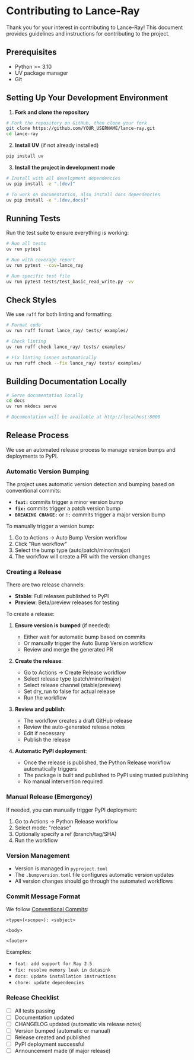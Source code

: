 # Contributing to Lance-Ray

Thank you for your interest in contributing to Lance-Ray! 
This document provides guidelines and instructions for contributing to the project.

## Prerequisites

- Python >= 3.10
- UV package manager
- Git

## Setting Up Your Development Environment

1. **Fork and clone the repository**

```bash
# Fork the repository on GitHub, then clone your fork
git clone https://github.com/YOUR_USERNAME/lance-ray.git
cd lance-ray
```

2. **Install UV** (if not already installed)

```bash
pip install uv
```

3. **Install the project in development mode**

```bash
# Install with all development dependencies
uv pip install -e ".[dev]"

# To work on documentation, also install docs dependencies
uv pip install -e ".[dev,docs]"
```

## Running Tests

Run the test suite to ensure everything is working:

```bash
# Run all tests
uv run pytest

# Run with coverage report
uv run pytest --cov=lance_ray

# Run specific test file
uv run pytest tests/test_basic_read_write.py -vv
```

## Check Styles

We use `ruff` for both linting and formatting:

```bash
# Format code
uv run ruff format lance_ray/ tests/ examples/

# Check linting
uv run ruff check lance_ray/ tests/ examples/

# Fix linting issues automatically
uv run ruff check --fix lance_ray/ tests/ examples/
```

## Building Documentation Locally

```bash
# Serve documentation locally
cd docs
uv run mkdocs serve

# Documentation will be available at http://localhost:8000
```

## Release Process

We use an automated release process to manage version bumps and deployments to PyPI.

### Automatic Version Bumping

The project uses automatic version detection and bumping based on conventional commits:

- **`feat:`** commits trigger a minor version bump
- **`fix:`** commits trigger a patch version bump
- **`BREAKING CHANGE:`** or **`!:`** commits trigger a major version bump

To manually trigger a version bump:

1. Go to Actions → Auto Bump Version workflow
2. Click "Run workflow"
3. Select the bump type (auto/patch/minor/major)
4. The workflow will create a PR with the version changes

### Creating a Release

There are two release channels:

- **Stable**: Full releases published to PyPI
- **Preview**: Beta/preview releases for testing

To create a release:

1. **Ensure version is bumped** (if needed):
   - Either wait for automatic bump based on commits
   - Or manually trigger the Auto Bump Version workflow
   - Review and merge the generated PR

2. **Create the release**:
   - Go to Actions → Create Release workflow
   - Select release type (patch/minor/major)
   - Select release channel (stable/preview)
   - Set dry_run to false for actual release
   - Run the workflow

3. **Review and publish**:
   - The workflow creates a draft GitHub release
   - Review the auto-generated release notes
   - Edit if necessary
   - Publish the release

4. **Automatic PyPI deployment**:
   - Once the release is published, the Python Release workflow automatically triggers
   - The package is built and published to PyPI using trusted publishing
   - No manual intervention required

### Manual Release (Emergency)

If needed, you can manually trigger PyPI deployment:

1. Go to Actions → Python Release workflow
2. Select mode: "release"
3. Optionally specify a ref (branch/tag/SHA)
4. Run the workflow

### Version Management

- Version is managed in `pyproject.toml`
- The `.bumpversion.toml` file configures automatic version updates
- All version changes should go through the automated workflows

### Commit Message Format

We follow [Conventional Commits](https://www.conventionalcommits.org/):

```
<type>(<scope>): <subject>

<body>

<footer>
```

Examples:
- `feat: add support for Ray 2.5`
- `fix: resolve memory leak in datasink`
- `docs: update installation instructions`
- `chore: update dependencies`

### Release Checklist

- [ ] All tests passing
- [ ] Documentation updated
- [ ] CHANGELOG updated (automatic via release notes)
- [ ] Version bumped (automatic or manual)
- [ ] Release created and published
- [ ] PyPI deployment successful
- [ ] Announcement made (if major release)
